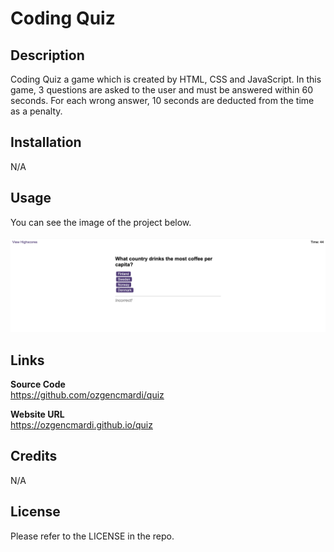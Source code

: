 # Coding Quiz

## Description

Coding Quiz a game which is created by HTML, CSS and JavaScript. In this game, 3 questions are asked to the user and must be answered within 60 seconds. For each wrong answer, 10 seconds are deducted from the time as a penalty.

## Installation

N/A

## Usage

You can see the image of the project below.
<br><br>
![alt text](images/screenshot.png)

## Links

<b>Source Code</b>
<br>
https://github.com/ozgencmardi/quiz

<b>Website URL</b>
<br>
https://ozgencmardi.github.io/quiz

## Credits

N/A

## License

Please refer to the LICENSE in the repo.